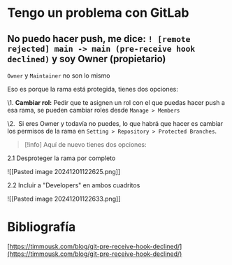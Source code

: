 # Tengo un problema con GitLab

## No puedo hacer push, me dice: `! [remote rejected] main -> main (pre-receive hook declined)` y soy Owner (propietario)

`Owner` y `Maintainer` no son lo mismo

Eso es porque la rama está protegida, tienes dos opciones:

\1. **Cambiar rol:** Pedir que te asignen un rol con el que puedas hacer push a esa rama, se pueden cambiar roles desde `Manage > Members`

\2.  Si eres Owner y todavía no puedes, lo que habrá que hacer es cambiar los permisos de la rama en `Setting > Repository > Protected Branches`. 

> [!info]  Aquí de nuevo tienes dos opciones:

2.1 Desproteger la rama por completo

![[Pasted image 20241201122625.png]]

2.2 Incluir a "Developers" en ambos cuadritos


![[Pasted image 20241201122633.png]]


# Bibliografía

[https://timmousk.com/blog/git-pre-receive-hook-declined/](https://timmousk.com/blog/git-pre-receive-hook-declined/)